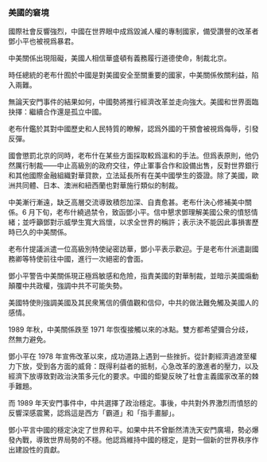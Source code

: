### 美國的窘境

國際社會反響強烈，中國在世界眼中成爲毀滅人權的專制國家，備受讚譽的改革者鄧小平也被視爲暴君。

中美關係出現阻礙，美國人相信華盛頓有義務履行道德使命，制裁北京。

時任總統的老布什囿於中國是對美國安全至關重要的國家，中美關係攸關利益，陷入兩難。

無論天安門事件的結果如何，中國勢將推行經濟改革並走向強大。美國和世界面臨抉擇：繼續合作還是孤立中國。

老布什鑑於其對中國歷史和人民特質的瞭解，認爲外國的干預會被視爲侮辱，引發反彈。

國會懲罰北京的同時，老布什在某些方面採取較爲溫和的手法。但爲表原則，他仍然厲行制裁——中止高級別的政府交往，停止軍事合作和設備出售，反對世界銀行和其他國際金融組織對華貸款，立法延長所有在美中國學生的簽證。除了美國，歐洲共同體、日本、澳洲和紐西蘭也對華施行類似的制裁。

中美漸行漸遠，缺乏高層交流導致積怨加深、自責愈甚。老布什決心修補美中關係。6 月下旬，老布什繞過禁令，致函鄧小平。信中懇求鄧理解美國公衆的憤怒情緒；並呼籲鄧對示威學生寬大爲懷，以求全世界的稱許；表示決不能因此事損害歷時已久的中美關係。

老布什提議派遣一位高級別特使祕密訪華，鄧小平表示歡迎。于是老布什派遣副國務卿等特使前往中國，進行一次絕密的會面。

鄧小平警告中美關係現正極爲敏感和危險，指責美國的對華制裁，並暗示美國煽動顛覆中共政權，強調中共不可能失勢。

美國特使則強調美國及其民衆篤信的價值觀和信仰，中共的做法難免觸及美國人的感情。

1989 年秋，中美關係跌至 1971 年恢復接觸以來的冰點。雙方都希望彌合分歧，然無力避免。

鄧小平在 1978 年宣佈改革以來，成功道路上遇到一些挫折。從計劃經濟過渡至權力下放，受到各方面的威脅：既得利益者的抵制，心急改革的激進者的壓力，以及經濟下放導致對政治決策多元化的要求。中國的鉅變反映了社會主義國家改革的棘手難題。

而 1989 年天安門事件中，中共選擇了政治穩定。事後，中共對外界激烈而憤怒的反響深感震驚，認爲這是西方「霸道」和「指手畫腳」。

鄧小平言中國的穩定決定了世界和平。如果中共不曾斷然清洗天安門廣場，勢必爆發內戰，導致世界局勢的不穩。他認爲維持中國的穩定，是對一個新的世界秩序作出建設性的貢獻。